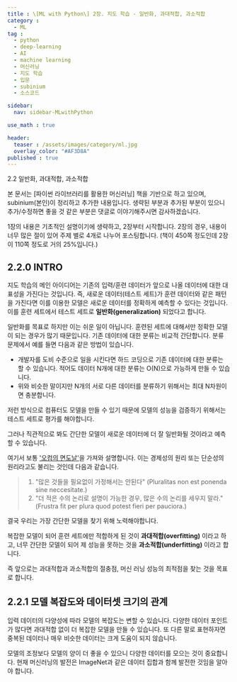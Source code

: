 ```yaml
---
title : \[ML with Python\] 2장. 지도 학습 - 일반화, 과대적합, 과소적합
category :
  - ML
tag :
  - python
  - deep-learning
  - AI
  - machine learning
  - 머신러닝
  - 지도 학습
  - 입문
  - subinium
  - 소스코드

sidebar:
  nav: sidebar-MLwithPython

use_math : true

header:
  teaser : /assets/images/category/ml.jpg
  overlay_color: "#AF3D8A"
published : true
---
```


2.2 일반화, 과대적합, 과소적합

본 문서는 [파이썬 라이브러리를 활용한 머신러닝] 책을 기반으로 하고 있으며, subinium(본인)이 정리하고 추가한 내용입니다. 생략된 부분과 추가된 부분이 있으니 추가/수정하면 좋을 것 같은 부분은 댓글로 이야기해주시면 감사하겠습니다.

1장의 내용은 기초적인 설명이기에 생략하고, 2장부터 시작합니다.
2장의 경우, 내용이 너무 많은 절이 있어 주제 별로 4개로 나누어 포스팅합니다.
(책이 450쪽 정도인데 2장이 110쪽 정도로 거의 25%입니다.)

## 2.2.0 INTRO

지도 학습의 메인 아이디어는 기존의 입력/훈련 데이터가 앞으로 나올 데이터에 대한 대표성을 가진다는 것입니다.
즉, 새로운 데이터(테스트 세트)가 훈련 데이터와 같은 패턴을 가진다면 이를 이용한 모델은 새로운 데이터를 정확하게 예측할 수 있다는 것입니다. 이를 훈련 세트에서 테스트 세트로 **일반화(generalization)** 되었다고 합니다.

일반화를 목표로 하지만 이는 쉬운 일이 아닙니다. 훈련된 세트에 대해서만 정확한 모델이 되는 경우가 많기 때문입니다.
기존 데이터에 대한 분류는 비교적 간단합니다. 분류 문제에서 예를 들면 다음과 같은 방법이 있습니다.

- 개발자를 도비 수준으로 일을 시킨다면 하드 코딩으로 기존 데이터에 대한 분류는 할 수 있습니다. 적어도 데이터 N개에 대한 분류는 O(N)으로 가능하게 만들 수 있습니다.
- 위와 비슷한 말이지만 N개의 서로 다른 데이터를 분류하기 위해서는 최대 N차원이면 충분합니다.

저런 방식으로 컴퓨터도 모델을 만들 수 있기 때문에 모델의 성능을 검증하기 위해서는 테스트 세트로 평가를 해야합니다.

그러나 직관적으로 봐도 간단한 모델이 새로운 데이터에 더 잘 일반화될 것이라고 예측할 수 있습니다.

여기서 보통 ['오컴의 면도날'](https://ko.wikipedia.org/wiki/%EC%98%A4%EC%BB%B4%EC%9D%98_%EB%A9%B4%EB%8F%84%EB%82%A0)을 가져와 설명합니다. 이는 경제성의 원리 또는 단순성의 원리라고도 불리는 것인데 다음과 같습니다.

> 1. "많은 것들을 필요없이 가정해서는 안된다" (Pluralitas non est ponenda sine neccesitate.)
> 2. "더 적은 수의 논리로 설명이 가능한 경우, 많은 수의 논리를 세우지 말라."(Frustra fit per plura quod potest fieri per pauciora.)

결국 우리는 가장 간단한 모델을 찾기 위해 노력해야합니다.

복잡한 모델이 되어 훈련 세트에만 적합하게 된 것이 **과대적합(overfitting)** 이라고 하고, 너무 간단한 모델이 되어 제 성능을 못하는 것을 **과소적합(underfitting)** 이라고 합니다.

즉 앞으로는 과대적합과 과소적합의 절충점, 머신 러닝 성능의 최적점을 찾는 것을 목표로 합니다.

## 2.2.1 모델 복잡도와 데이터셋 크기의 관계

입력 데이터의 다양성에 따라 모델의 복잡도는 변할 수 있습니다.
다양한 데이터 포인트가 많다면 과대적합 없이 더 복잡한 모델을 만들 수 있습니다.
또 다른 말로 표현하자면 중복된 데이터나 매우 비슷한 데이터는 크게 도움이 되지 않습니다.

모델의 조정보다 모델의 양이 더 좋을 수 있으니 다양한 데이터를 모으는 것이 중요합니다.
현재 머신러닝의 발전은 ImageNet과 같은 데이터 집합과 함께 발전한 것임을 알아야 합니다.
